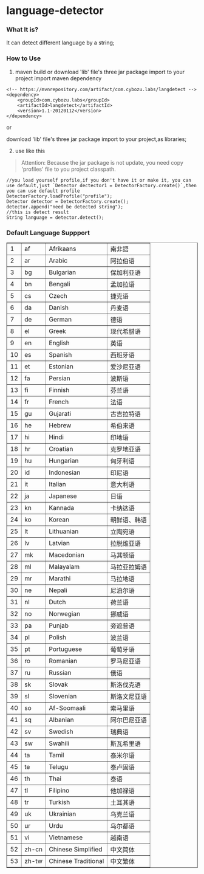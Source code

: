 # language-detector

### What It is?
It can detect different language by a string;

### How to Use

1. maven build or download 'lib' file's three jar package import to your project
import maven dependency

```
<!-- https://mvnrepository.com/artifact/com.cybozu.labs/langdetect -->
<dependency>
    <groupId>com.cybozu.labs</groupId>
    <artifactId>langdetect</artifactId>
    <version>1.1-20120112</version>
</dependency>

```

or <br/>

download 'lib' file's three jar package import to your project,as libraries; 


2. use like this

>Attention:
Because the jar package is not update, you need copy 'profiles' file to you project classpath.

```
//you load yourself profile,if you don't have it or make it, you can use default,just `Detector dectector1 = DetectorFactory.create()`,then you can use default profile
DetectorFactory.loadProfile("profile");
Detector detector = DetectorFactory.create();
detector.append("need be detected string");
//this is detect result
String language = detector.detect();     
```


###  Default Language Suppport

<table border="1">
<tr><td>1</td><td>af</td><td> Afrikaans</td><td>南非語</td></tr>
<tr><td>2</td><td>ar</td><td> Arabic</td><td>阿拉伯语</td></tr>
<tr><td>3</td><td>bg</td><td> Bulgarian</td><td>保加利亚语</td></tr>
<tr><td>4</td><td>bn</td><td> Bengali</td><td>孟加拉语</td></tr>
<tr><td>5</td><td>cs</td><td> Czech</td><td>捷克语</td></tr>
<tr><td>6</td><td>da</td><td> Danish</td><td>丹麦语</td></tr>
<tr><td>7</td><td>de</td><td> German</td><td>德语</td></tr>
<tr><td>8</td><td>el</td><td> Greek</td><td>现代希腊语</td></tr>
<tr><td>9</td><td>en</td><td> English</td><td>英语</td></tr>
<tr><td>10</td><td>es</td><td> Spanish</td><td>西班牙语</td></tr>
<tr><td>11</td><td>et</td><td> Estonian</td><td>爱沙尼亚语</td></tr>
<tr><td>12</td><td>fa</td><td> Persian</td><td>波斯语</td></tr>
<tr><td>13</td><td>fi</td><td> Finnish</td><td>芬兰语</td></tr>
<tr><td>14</td><td>fr</td><td> French</td><td>法语</td></tr>
<tr><td>15</td><td>gu</td><td> Gujarati</td><td>古吉拉特语</td></tr>
<tr><td>16</td><td>he</td><td>Hebrew</td><td>希伯来语</td></tr>
<tr><td>17</td><td>hi</td><td> Hindi</td><td>印地语</td></tr>
<tr><td>18</td><td>hr</td><td> Croatian</td><td>克罗地亚语</td></tr>
<tr><td>19</td><td>hu</td><td> Hungarian</td><td>匈牙利语</td></tr>
<tr><td>20</td><td>id</td><td> Indonesian</td><td>印尼语</td></tr>
<tr><td>21</td><td>it</td><td> Italian</td><td>意大利语</td></tr>
<tr><td>22</td><td>ja</td><td> Japanese</td><td>日语</td></tr>
<tr><td>23</td><td>kn</td><td> Kannada</td><td>卡纳达语</td></tr>
<tr><td>24</td><td>ko</td><td> Korean</td><td>朝鲜语、韩语</td></tr>
<tr><td>25</td><td>lt</td><td> Lithuanian</td><td>立陶宛语</td></tr>
<tr><td>26</td><td>lv</td><td> Latvian</td><td>拉脱维亚语</td></tr>
<tr><td>27</td><td>mk</td><td> Macedonian</td><td>马其顿语</td></tr>
<tr><td>28</td><td>ml</td><td>Malayalam </td><td>马拉亚拉姆语</td></tr>
<tr><td>29</td><td>mr</td><td>Marathi </td><td>马拉地语</td></tr>
<tr><td>30</td><td>ne</td><td>Nepali</td><td>尼泊尔语</td></tr>
<tr><td>31</td><td>nl</td><td> Dutch</td><td>荷兰语</td></tr>
<tr><td>32</td><td>no</td><td> Norwegian</td><td>挪威语</td></tr>
<tr><td>33</td><td>pa</td><td>Punjab</td><td>旁遮普语</td></tr>
<tr><td>34</td><td>pl</td><td> Polish</td><td>波兰语</td></tr>
<tr><td>35</td><td>pt</td><td> Portuguese</td><td>葡萄牙语</td></tr>
<tr><td>36</td><td>ro</td><td> Romanian</td><td>罗马尼亚语</td></tr>
<tr><td>37</td><td>ru</td><td> Russian</td><td>俄语</td></tr>
<tr><td>38</td><td>sk</td><td> Slovak</td><td>斯洛伐克语</td></tr>
<tr><td>39</td><td>sl</td><td> Slovenian</td><td>斯洛文尼亚语</td></tr>
<tr><td>40</td><td>so</td><td>Af-Soomaali</td><td>索马里语</td></tr>
<tr><td>41</td><td>sq</td><td> Albanian</td><td>阿尔巴尼亚语</td></tr>
<tr><td>42</td><td>sv</td><td> Swedish</td><td>瑞典语</td></tr>
<tr><td>43</td><td>sw</td><td> Swahili</td><td>斯瓦希里语</td></tr>
<tr><td>44</td><td>ta</td><td> Tamil</td><td>泰米尔语</td></tr>
<tr><td>45</td><td>te</td><td> Telugu</td><td>泰卢固语</td></tr>
<tr><td>46</td><td>th</td><td> Thai</td><td>泰语</td></tr>
<tr><td>47</td><td>tl</td><td> Filipino</td><td>他加禄语</td></tr>
<tr><td>48</td><td>tr</td><td> Turkish</td><td>土耳其语</td></tr>
<tr><td>49</td><td>uk</td><td> Ukrainian</td><td>乌克兰语</td></tr>
<tr><td>50</td><td>ur</td><td> Urdu</td><td>乌尔都语</td></tr>
<tr><td>51</td><td>vi</td><td> Vietnamese</td><td>越南语</td></tr>
<tr><td>52</td><td>zh-cn</td><td> Chinese Simplified</td><td>中文简体</td></tr>
<tr><td>53</td><td>zh-tw</td><td> Chinese Traditional</td><td>中文繁体</td></tr>
</table>